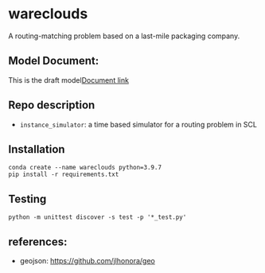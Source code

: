 # wareclouds

A routing-matching problem based on a last-mile packaging company. 

## Model Document:

This is the draft model[Document link](https://docs.google.com/document/d/1xxclX25x7ZDsFTNH5HokJynFYm2ozWYLvMHuJ1nScpU/edit#heading=h.hhqswrq0xj4b])

## Repo description 

 - `instance_simulator`: a time based simulator for a routing problem in SCL

## Installation 
    conda create --name wareclouds python=3.9.7
    pip install -r requirements.txt 


## Testing

    python -m unittest discover -s test -p '*_test.py'


## references: 
- geojson: https://github.com/jlhonora/geo


